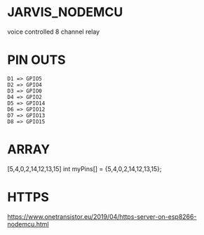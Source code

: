 # JARVIS_NODEMCU
voice controlled 8 channel relay
# PIN OUTS
```
D1 => GPIO5
D2 => GPIO4
D3 => GPIO0
D4 => GPIO2
D5 => GPIO14
D6 => GPIO12
D7 => GPIO13
D8 => GPIO15
```
# ARRAY
[5,4,0,2,14,12,13,15]
int myPins[] = {5,4,0,2,14,12,13,15};

# HTTPS
https://www.onetransistor.eu/2019/04/https-server-on-esp8266-nodemcu.html
